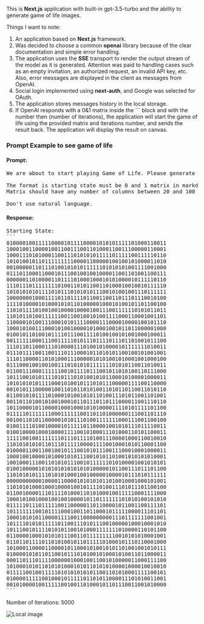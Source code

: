This is **Next.js** application with built-in gpt-3.5-turbo and the ability to generate game of life images.

Things I want to note:
1. An application based on **Next.js** framework.
2. Was decided to choose a common **openai** library because of the clear documentation and simple error handling.
3. The application uses the **SSE** transport to render the output stream of the model as it is generated. Attention was paid to handling cases such as an empty invitation, an authorized request, an invalid API key, etc. Also, error messages are displayed in the client as messages from OpenAI.
4. Social login implemented using **next-auth**, and Google was selected for OAuth.
5. The application stores messages history in the local storage.
6. If OpenAI responds with a 0&1 matrix inside the ``` block and with the number then (number of iterations), the application will start the game of life using the provided matrix and iterations number, and sends the result back. The application will display the result on canvas.

### Prompt Example to see game of life

#### Prompt:
<pre>
We are about to start playing Game of Life. Please generate random starting state and then iteration number.

The format is starting state must be 0 and 1 matrix in markdown code block, where 0 means dead cell and 1 represents life cell.
Matrix should have any number of columns between 20 and 100 and any number of rows between 20 and 100. Then comes single number number of iteration to generate between 1 and 100000.

Don't use natural language.
</pre>

#### Response:
<pre>
Starting State:
```
01000010011111000010111100001010101111101000110011
10001001100001001100111001101000110011100000110001
10001110101000110011101010101111101111100111110110
10101001011011111111100001100000100100101000011010
00100000110111010010101011111101010101001111001000
01110110001100010111001001001000011001101001100111
00000011010000110111101000100010101000010111110110
11101110111111110100110101100110100010010010111110
10101010101111010111010101011100101001001110111111
10000000100011110110111101100110011011101110010100
11110100001010001010110100000100010100101101100100
11010111101001001000010000100111001111110101011011
11010110100111111001100100101001111000110001001101
11000010100111000101011110000111000010000100101110
10001010011100010100100001010001001011011000001000
01001011010010111101110011110100100101001000100011
00111111000111001111101011101111011101101001011100
11101101100011101000011101001010000101111111010011
01110111100110011101110001011010101100100101001001
11101100001101010001110000010101001010001001000100
01110001001001001110101010111111101010110011010011
01100111000111111001011110111001011010100110111000
10111001010111101011101010010101100010100001000011
10101010101111000101001011101011100000111100110000
00101011100000100110101101010011010110110011010110
01100101011110100010100101011010011101011001101001
00110110100101001000101101110110111000011001110110
10110000101100001000100010101000011110101111101100
01111101111111000111111001101101000000111001101110
00100110101100000101011101001111111000111001100100
01001111010010000101111101100001001010111011110011
01001000010001000011110010100011101000110101100011
11111001001111111011101111010011100001000110010010
11010101010110111011111000011110010001010110001100
01000011001100100101110010101110011100010001000011
10001001000010100010101110010101101001010101010001
10010001110011010101110010111111010100001001010101
01001000001010101010101010100000101100111011101100
11010101011110101010001001000001000010111010111111
00000000000100001100001010101011010010001000101001
11010101000100010000100101111010011101011101100100
01100100001110111101000110101000100111110001111000
10001010010001001001000010110111111101010100101010
01111101110111110011000001101100001011001100111101
10111111100101111000100110110001011111000011101101
10001010101100001111001100000000011101111111001001
10111101010111110110011101011100100000100010001010
10111001011110101011001010001111111010000110101100
01100001000101010111001101111111110010101010001001
01101101111011010100101101111101000101110110001000
10100011000011000010110001010010101101001001010111
01000010101101100101110101001010001010011011000011
00011011101111000000100010011001010000011000111100
10100010101101010100010101101010100001000010010010
01111100100111110101010101011001101010001111100101
01000011111001000101111101101011000011101010011001
00101000010011111001001101000101101110011001010000
```</pre>

Number of Iterations: 5000

![Local image](./game-of-life-example.png)
